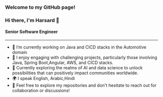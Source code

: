 ### Welcome to my GitHub page!

### Hi there, I'm Harsard 👋
#### Senior Software Engineer

***
- 📄 I’m currently working on Java and CICD stacks in the Automotive domain
- 🔭 I enjoy engaging with challenging projects, particularly those involving Java, Spring Boot,Angular, AWS, and CICD stacks.
- 🔎 Currently exploring the realms of AI and data science to unlock possibilities that can positively impact communities worldwide.
- 🌍 I speak English, Arabic,Hindi
- 💬 Feel free to explore my repositories and don't hesitate to reach out for collaboration or discussions!

<!--
**harsard/harsard** is a ✨ _special_ ✨ repository because its `README.md` (this file) appears on your GitHub profile.

Here are some ideas to get you started:

- 🔭 I’m currently working on ...
- 🌱 I’m currently learning ...
- 👯 I’m looking to collaborate on ...
- 🤔 I’m looking for help with ...
- 💬 Ask me about ...
- 😄 Pronouns: ...
- ⚡ Fun fact: ...
-->


